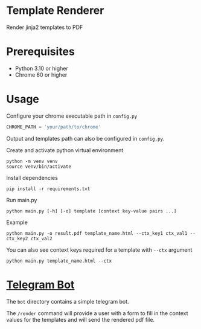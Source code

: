 # Template Renderer

Render jinja2 templates to PDF

# Prerequisites

- Python 3.10 or higher
- Chrome 60 or higher

# Usage

Configure your chrome executable path in `config.py`
```python
CHROME_PATH = 'your/path/to/chrome'
```

Output and templates path can also be configured in `config.py`.

Create and activate python virtual environment
```shell
python -m venv venv
source venv/bin/activate
```

Install dependencies
```shell
pip install -r requirements.txt
```

Run main.py
```shell
python main.py [-h] [-o] template [context key-value pairs ...]
```

Example
```shell
python main.py -o result.pdf template_name.html --ctx_key1 ctx_val1 --ctx_key2 ctx_val2
```

You can also see context keys required for a template with `--ctx` argument
```shell
python main.py template_name.html --ctx
```

# [Telegram Bot](https://core.telegram.org/bots/api)

The `bot` directory contains a simple telegram bot. 

The `/render` command will provide a user with a form to fill in the context values for the templates and will send the
rendered pdf file.